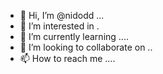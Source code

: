 - 👋 Hi, I’m @nidodd ...
- 👀 I’m interested in .
- 🌱 I’m currently learning ....
- 💞️ I’m looking to collaborate on ..
- 📫 How to reach me ....

<!---
nidodd/nidodd is a ✨ special ✨ repository because its `README.md` (this file) appears on your GitHub profile.
You can click the Preview link to take a look at your changes.
--->
